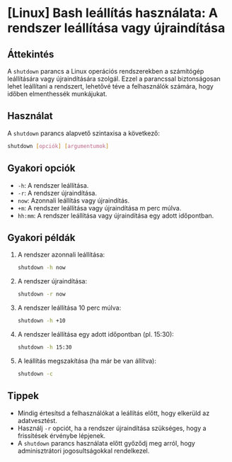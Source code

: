 # [Linux] Bash leállítás használata: A rendszer leállítása vagy újraindítása

## Áttekintés
A `shutdown` parancs a Linux operációs rendszerekben a számítógép leállítására vagy újraindítására szolgál. Ezzel a parancssal biztonságosan lehet leállítani a rendszert, lehetővé téve a felhasználók számára, hogy időben elmenthessék munkájukat.

## Használat
A `shutdown` parancs alapvető szintaxisa a következő:

```bash
shutdown [opciók] [argumentumok]
```

## Gyakori opciók
- `-h`: A rendszer leállítása.
- `-r`: A rendszer újraindítása.
- `now`: Azonnali leállítás vagy újraindítás.
- `+m`: A rendszer leállítása vagy újraindítása m perc múlva.
- `hh:mm`: A rendszer leállítása vagy újraindítása egy adott időpontban.

## Gyakori példák
1. A rendszer azonnali leállítása:
    ```bash
    shutdown -h now
    ```

2. A rendszer újraindítása:
    ```bash
    shutdown -r now
    ```

3. A rendszer leállítása 10 perc múlva:
    ```bash
    shutdown -h +10
    ```

4. A rendszer leállítása egy adott időpontban (pl. 15:30):
    ```bash
    shutdown -h 15:30
    ```

5. A leállítás megszakítása (ha már be van állítva):
    ```bash
    shutdown -c
    ```

## Tippek
- Mindig értesítsd a felhasználókat a leállítás előtt, hogy elkerüld az adatvesztést.
- Használj `-r` opciót, ha a rendszer újraindítása szükséges, hogy a frissítések érvénybe lépjenek.
- A `shutdown` parancs használata előtt győződj meg arról, hogy adminisztrátori jogosultságokkal rendelkezel.